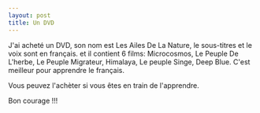 ```yaml
---
layout: post
title: Un DVD
---
```


J'ai acheté un DVD, son nom est Les Ailes De La Nature, le sous-titres et le voix sont en français. et il contient 6 films: Microcosmos, Le Peuple De L'herbe, Le Peuple Migrateur, Himalaya, Le peuple Singe, Deep Blue. C'est meilleur pour apprendre le français.

Vous peuvez l'achèter si vous êtes en train de l'apprendre.

Bon courage !!!
